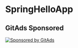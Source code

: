 # SpringHelloApp 

## GitAds Sponsored
[![Sponsored by GitAds](https://gitads.dev/v1/ad-serve?source=arnabnandy7/springhelloapp@github)](https://gitads.dev/v1/ad-track?source=arnabnandy7/springhelloapp@github)

